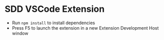 # SDD VSCode Extension

- Run `npm install` to install dependencies
- Press F5 to launch the extension in a new Extension Development Host window
